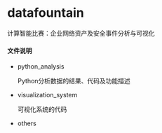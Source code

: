 # datafountain
计算智能比赛：企业网络资产及安全事件分析与可视化



#### 文件说明

- python_analysis

  Python分析数据的结果、代码及功能描述

- visualization_system

  可视化系统的代码

- others